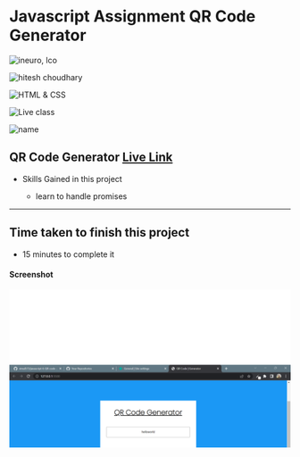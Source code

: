 # Javascript Assignment QR Code Generator

![ineuro, lco](https://img.shields.io/badge/iNeuron-LCO-green)

![hitesh choudhary](https://img.shields.io/badge/Hitesh--Choudhary-Full--stack--JS--bootcamp-red)

![HTML & CSS](https://img.shields.io/badge/JAVASCRIPT-DOM-orange)

![Live class](https://img.shields.io/badge/LIVE--CLASS-PROJECT--QR-CODE--GENERATOR-lightgrey)

![name](https://img.shields.io/badge/Vimal--Kumar-lightgrey)

## QR Code Generator [Live Link](https://name-conversion-js.netlify.app/)

- Skills Gained in this project

  - learn to handle promises

---

## Time taken to finish this project

- 15 minutes to complete it

#### Screenshot

![Desktop](./Image/js-6.png)
